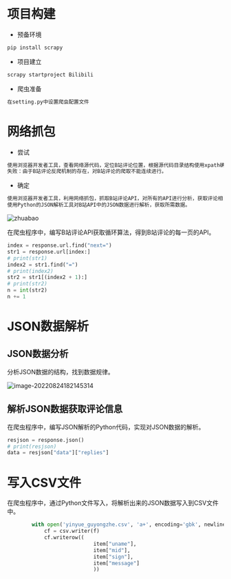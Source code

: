 # 项目构建

- 预备环境

``` bash
pip install scrapy
```

- 项目建立

``` bash
scrapy startproject Bilibili
```

- 爬虫准备

``` bash
在setting.py中设置爬虫配置文件
```

#  网络抓包

- 尝试

``` markdown
使用浏览器开发者工具，查看网络源代码，定位B站评论位置，根据源代码目录结构使用xpath确定数据路径，使用Python爬虫对数据进行爬取。
失败：由于B站评论反爬机制的存在，对B站评论的爬取不能连续进行。
```

- 确定

``` markdown
使用浏览器开发者工具，利用网络抓包，抓取B站评论API，对所有的API进行分析，获取评论相关信息。
使用Python的JSON解析工具对B站API中的JSON数据进行解析，获取所需数据。
```

![zhuabao](https://murhyimgur.oss-cn-beijing.aliyuncs.com/ouclesson/zhuabao.jpg)

在爬虫程序中，编写B站评论API获取循环算法，得到B站评论的每一页的API。

``` python
index = response.url.find("next=")
str1 = response.url[index:]
# print(str1)
index2 = str1.find("=")
# print(index2)
str2 = str1[(index2 + 1):]
# print(str2)
n = int(str2)
n += 1
```





# JSON数据解析



## JSON数据分析

分析JSON数据的结构，找到数据规律。


![image-20220824182145314](https://murhyimgur.oss-cn-beijing.aliyuncs.com/ouclesson/image-20220824182145314.png)



## 解析JSON数据获取评论信息

在爬虫程序中，编写JSON解析的Python代码，实现对JSON数据的解析。

``` python
resjson = response.json()
# print(resjson)
data = resjson["data"]["replies"]
```

# 写入CSV文件

在爬虫程序中，通过Python文件写入，将解析出来的JSON数据写入到CSV文件中。

``` python
        with open('yinyue_guyongzhe.csv', 'a+', encoding='gbk', newline='') as f:
            cf = csv.writer(f)
            cf.writerow((
                            item["uname"],
                            item["mid"],
                            item["sign"],
                            item["message"]
                            ))
```









